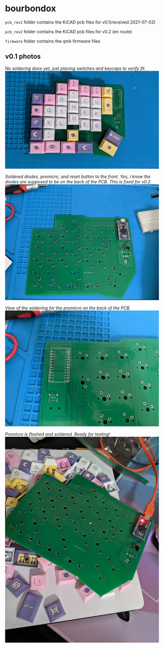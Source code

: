 # bourbondox

`pcb_rev1` folder contains the KiCAD pcb files for v0.1(received 2021-07-02)

`pcb_rev2` folder contains the KiCAD pcb files for v0.2 (en route)

`firmware` folder contains the qmk firmware files

## v0.1 photos

*No soldering done yet, just placing switches and keycaps to verify fit.*
![No soldering done yet](images/unsoldered_keycap_arrangement.jpg)

*Soldered diodes, promicro, and reset button to the front. Yes, I know the diodes are supposed to be on the back of the PCB. This is fixed for v0.2.*
![soldered components on front](images/soldered_front.jpg)

*View of the soldering for the promicro on the back of the PCB.*
![soldered components on back](images/soldered_back.jpg)

*Promicro is flashed and soldered. Ready for testing!*
![Ready for testing](images/flashed.jpg)

